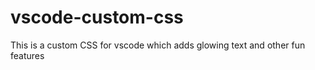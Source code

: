 # vscode-custom-css
This is a custom CSS for vscode which adds glowing text and other fun features



